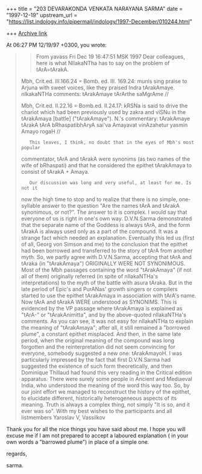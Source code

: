 +++
title = "203 DEVARAKONDA VENKATA NARAYANA SARMA"
date = "1997-12-19"
upstream_url = "https://list.indology.info/pipermail/indology/1997-December/010244.html"

+++
[Archive link](https://list.indology.info/pipermail/indology/1997-December/010244.html)

At 06:27 PM 12/19/97 +0300, you wrote:
>>From yavass Fri Dec 19 16:47:51 MSK 1997
>Dear colleagues,
>        here is what NIlakaNTha has to say on the problem of tArA=tArakA.
>
>Mbh, Crit.ed. III.166.24 = Bomb. ed. III. 169.24: munis sing praise to Arjuna
>with sweet voices, like they praised Indra tArakAmaye.
>        nIkakaNTHa comments: tArakAmaye tArArthe saMgrAme //
>
>Mbh, Crit.ed. II.22.16 = Bomb.ed. II.24.17: kRSNa is said to drive the
chariot
>which had been previously used by zakra and viSNu in the tArakAmaya [battle]
>("tArakAmaye").
>        N.'s commentary: tArakAmaye tArakA tArA bRhaspatibhAryA
>sai'va Amayavat vinAzahetur yasmin Amayo rogaH //
>
>        This leaves, I think, no doubt that in the eyes of Mbh's most popular
>commentator, tArA and tArakA were synonims (as two names of the wife of
>bRhaspati) and that he considered the epithet tArakAmaya to consist of
>tArakA + Amaya.
>
>        Our discussion was long and very useful, at least for me. Is not it
>now the high time to stop and to realize that there is no simple,
one-syllable
>answer to the question "Are the names tArA and tArakA synonimous, or not?".
>The answer to it is complex. I would say that everyone of us is right in
>one's own way. D.V.N.Sarma demonstrated that the separate name of the Goddess
>is always tArA, and the form tArakA is always used only as a part of the
>compound. It was a strange fact which needed an explanation. Eventually this
>led us (first of all, Georg von Simson and me) to the conclusion that the
>epithet had been borrowed and transferred to the story of tArA from another
>myth. So, we partly agree with D.V.N.Sarma, accepting that tArA and tAraka
>(in "tArakAmaya") ORIGINALLY WERE NOT SYNONIMOUS. Most of the Mbh passages
>containing the word "tArakAmaya" (if not all of them) originally referred
>(in spite of nIlakaNTHa's interpretations) to the myth of the battle with
>asura tAraka. But in the late period of Epic's and PurANas' growth singers
>or compilers started to use the epithet tArakAmaya in association with
>tArA's name. Now tArA and tArakA WERE understood as SYNONIMS.
>This is evidenced by the VP passage where tArakAmaya is explained
>as "tArA-" or "tArakAnimitta", and by the above-quoted nIlakaNTHa's comments.
>As you can see, it was not easy for nIlakaNTHa to explain the meaning of
>"tArakAmaya"; after all, it still remained a "borrowed plume", a constant
>epithet misplaced.
>        And then, in the same late period, when the original meaning of the
>compound was long forgotten and the reinterpretation did not seem
>convincing for everyone, somebody suggested a new one: tArakAmayoH. I was
>particularly impressed by the fact that first D.V.N.Sarma had suggested the
>existence of such form theoretically, and then Dominique Thillaud had found
>this very reading in the Critical edition apparatus. There were surely some
>people in Ancient and Mediaeval India, who understood the meaning of the word
>this way too.
>         So, by our joint effort we managed to reconstruct the history of the
>epithet, to elucidate different, historically heterogeneous aspects of its
>meaning. Truth is always a complex thing, not simply "It is so, and it ever
>was so".
>        With my best wishes to the participants and all listmembers
>                                        Yaroslav V, Vassilkov
>
>

Thank you for all the nice things you have said about me. I hope you will
excuse me if I am not prepared to accept a laboured explanation ( in your
own words a "barrowed plume") in place of a simple one.

regards,

sarma.



